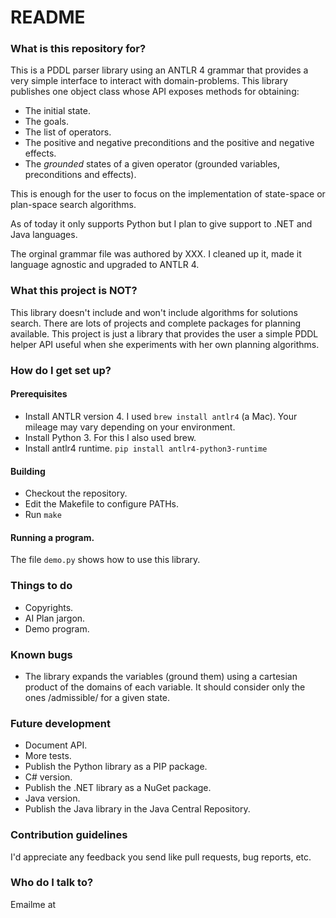 # README #


### What is this repository for? ###

This is a PDDL parser library using an ANTLR 4 grammar that provides a very simple interface to interact with domain-problems.
This library publishes one object class whose API exposes methods for obtaining:

* The initial state.
* The goals.
* The list of operators.
* The positive and negative preconditions and the positive and negative effects.
* The _grounded_ states of a given operator (grounded variables, preconditions and effects).

This is enough for the user to focus on the implementation of state-space or plan-space search algorithms.

As of today it only supports Python but I plan to give support to .NET and Java languages.

The orginal grammar file was authored by XXX. I cleaned up it, made it language agnostic and upgraded to ANTLR 4.


### What this project is NOT? ###

This library doesn't include and won't include algorithms for solutions search.
There are lots of projects and complete packages for planning available. This project is just a library that provides the user a simple PDDL helper API useful when she experiments with her own planning algorithms.

### How do I get set up? ###


#### Prerequisites

* Install ANTLR version 4.
    I used `brew install antlr4` (a Mac). Your mileage may vary depending on your environment.
* Install Python 3.
    For this I also used brew.
* Install antlr4 runtime.
    `pip install antlr4-python3-runtime`

#### Building

* Checkout the repository.
* Edit the Makefile to configure PATHs.
* Run `make` 

#### Running a program.

The file `demo.py` shows how to use this library.


### Things to do ###

* Copyrights.
* AI Plan jargon.
* Demo program.


### Known bugs ###

* The library expands the variables (ground them) using a cartesian product of the domains of each variable.
    It should consider only the ones /admissible/ for a given state.

### Future development ###


* Document API.
* More tests.
* Publish the Python library as a PIP package.
* C# version.
* Publish the .NET library as a NuGet package.
* Java version.
* Publish the Java library in the Java Central Repository.


### Contribution guidelines ###

I'd appreciate any feedback you send like pull requests, bug reports, etc.


### Who do I talk to? ###

Emailme at 

